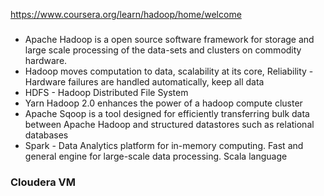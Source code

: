 https://www.coursera.org/learn/hadoop/home/welcome

### 
* Apache Hadoop is a open source software framework for storage and large scale processing of the data-sets and clusters on commodity hardware. 
* Hadoop moves computation to data, scalability at its core, Reliability - Hardware failures are handled automatically, keep all data
* HDFS - Hadoop Distributed File System
* Yarn Hadoop 2.0 enhances the power of a hadoop compute cluster
* Apache Sqoop is a tool designed for efficiently transferring bulk data between Apache Hadoop and structured datastores such as relational databases
* Spark - Data Analytics platform for in-memory computing. Fast and general engine for large-scale data processing. Scala language

### Cloudera VM

